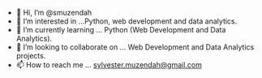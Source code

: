 - 👋 Hi, I’m @smuzendah
- 👀 I’m interested in ...Python, web development and data analytics.
- 🌱 I’m currently learning ... Python (Web Development and Data Analytics).
- 💞️ I’m looking to collaborate on ... Web Development and Data Analytics projects.
- 📫 How to reach me ... sylvester.muzendah@gmail.com

<!---
smuzendah/smuzendah is a ✨ special ✨ repository because its `README.md` (this file) appears on your GitHub profile.
You can click the Preview link to take a look at your changes.
--->
